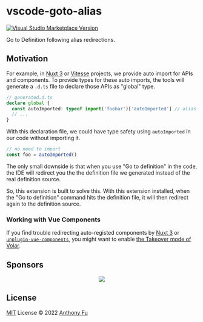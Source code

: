 # vscode-goto-alias

<a href="https://marketplace.visualstudio.com/items?itemName=antfu.vscode-goto-alias" target="__blank"><img src="https://img.shields.io/visual-studio-marketplace/v/antfu.vscode-goto-alias.svg?color=eee&amp;label=VS%20Code%20Marketplace&logo=visual-studio-code" alt="Visual Studio Marketplace Version" /></a>

Go to Definition following alias redirections.

## Motivation

For example, in [Nuxt 3](https://github.com/nuxt/framework) or [Vitesse](https://github.com/antfu/vitesse) projects, we provide auto import for APIs and components. To provide types for these auto imports, the tools will generate a `.d.ts` file to declare those APIs as "global" type.

```ts
// generated.d.ts
declare global {
  const autoImported: typeof import('foobar')['autoImported'] // alias to provide type from package 'foobar'
  // ...
}
```

With this declaration file, we could have type safety using `autoImported` in our code without importing it.

```ts
// no need to import
const foo = autoImported()
```

The only small downside is that when you use "Go to definition" in the code, the IDE will redirect you the the definition file we generated instead of the real definition source.

So, this extension is built to solve this. With this extension installed, when the "Go to definition" command hits the definition file, it will then redirect again to the definition source.

### Working with Vue Components

If you find trouble redirecting auto-registed components by [Nuxt 3](https://github.com/nuxt/framework) or [`unplugin-vue-components`](https://github.com/antfu/unplugin-vue-components), you might want to enable [the Takeover mode of Volar](https://vuejs.org/guide/typescript/overview.html#takeover-mode).

## Sponsors

<p align="center">
  <a href="https://cdn.jsdelivr.net/gh/antfu/static/sponsors.svg">
    <img src='https://cdn.jsdelivr.net/gh/antfu/static/sponsors.png'/>
  </a>
</p>

## License

[MIT](./LICENSE) License © 2022 [Anthony Fu](https://github.com/antfu)
